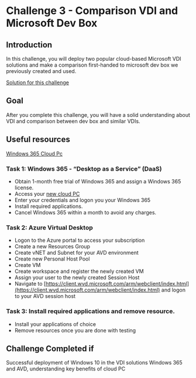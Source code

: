 # Challenge 3 - Comparison VDI and Microsoft Dev Box

## Introduction

In this challenge, you will deploy two popular cloud-based Microsoft VDI solutions and make a comparison first-handed to microsoft dev box we previously created and used. 

[Solution for this challenge](../solutionguide/03-Comparison-VDI-Microsoft-Dev-Box.md)

## Goal 

After you complete this challenge, you will have a solid understanding about VDI and comparison between dev box and similar VDIs.

## Useful resources

[Windows 365 Cloud Pc](https://www.microsoft.com/en-us/windows-365)


### Task 1: Windows 365 - “Desktop as a Service” (DaaS) 

- Obtain 1-month free trial of Windows 365 and assign a Windows 365 license. 
- Access your [new cloud PC](https://windows365.microsoft.com/)  
- Enter your credentials and logon you your Windows 365
- Install required applications. 
- Cancel Windows 365 within a month to avoid any charges. 


### Task 2: Azure Virtual Desktop 

- Logon to the Azure portal to access your subscription
- Create a new Resources Group
- Create vNET and Subnet for your AVD environment
- Create new Personal Host Pool 
- Create VM 
- Create workspace and register the newly created VM
- Assign your user to the newly created Session Host 
- Navigate to [https://client.wvd.microsoft.com/arm/webclient/index.html](https://client.wvd.microsoft.com/arm/webclient/index.html) and logon to your AVD session host 


### Task 3: Install required applications and remove resource. 
- Install your applications of choice
- Remove resources once you are done with testing 

## Challenge Completed if

Successful deployment of Windows 10 in the VDI solutions Windows 365 and AVD, understanding key benefits of cloud PC
